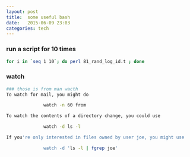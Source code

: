 ```yaml
---
layout: post
title:  some useful bash 
date:   2015-06-09 23:03 
categories: tech 
---
```


### run a script for 10 times

```bash
for i in `seq 1 10`; do perl 81_rand_log_id.t ; done
```

### watch

```bash
### those is from man wacth
To watch for mail, you might do

              watch -n 60 from

To watch the contents of a directory change, you could use

              watch -d ls -l

If you're only interested in files owned by user joe, you might use

              watch -d 'ls -l | fgrep joe'


```
